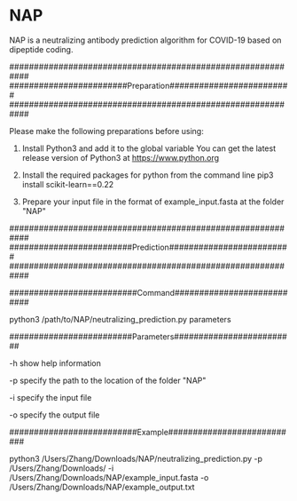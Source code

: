 # NAP
NAP is a neutralizing antibody prediction algorithm for COVID-19 based on dipeptide coding.

############################################################
########################Preparation#########################
############################################################

Please make the following preparations before using:

1. Install Python3 and add it to the global variable
   You can get the latest release version of Python3 at https://www.python.org

2. Install the required packages for python from the command line
   pip3 install scikit-learn==0.22

3. Prepare your input file in the format of example_input.fasta at the folder "NAP"

############################################################
#########################Prediction#########################
############################################################

##########################Command###########################

python3 /path/to/NAP/neutralizing_prediction.py parameters

#########################Parameters#########################

-h           show help information

-p           specify the path to the location of the folder "NAP"

-i           specify the input file

-o           specify the output file

##########################Example###########################

python3 /Users/Zhang/Downloads/NAP/neutralizing_prediction.py -p /Users/Zhang/Downloads/ -i /Users/Zhang/Downloads/NAP/example_input.fasta -o /Users/Zhang/Downloads/NAP/example_output.txt


